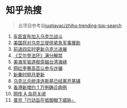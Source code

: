 # 知乎热搜

> 此项目参考自[justjavac/zhihu-trending-top-search](https://github.com/justjavac/zhihu-trending-top-search/blob/main/utils.ts)

<!-- BEGIN -->
  <!-- 最后更新时间:Sat Feb 26 2022 12:17:28 GMT+0000 (Coordinated Universal Time) -->
  1. [车臣宣布加入乌克兰战斗](https://www.zhihu.com/search?q=车臣)
1. [美国将对乌克兰提供紧急军事援助](https://www.zhihu.com/search?q=俄罗斯乌克兰)
1. [前进四实时更新乌克兰进展](https://www.zhihu.com/search?q=前进四)
1. [《艾尔登法环》满分解禁](https://www.zhihu.com/search?q=艾尔登法环)
1. [美海军驱逐舰穿越台湾海峡](https://www.zhihu.com/search?q=美海军驱逐舰)
1. [网红李赛高否认参与诈骗](https://www.zhihu.com/search?q=李赛高)
1. [新秦时明月更新](https://www.zhihu.com/search?q=新秦时明月)
1. [乌克兰总统泽连斯基已经离开基辅](https://www.zhihu.com/search?q=乌克兰总统)
1. [香港新增约 1 万例确诊病例](https://www.zhihu.com/search?q=香港疫情)
1. [网传 A 岛将关闭](https://www.zhihu.com/search?q=a岛)
1. [普京「行动旨在抵御眼下威胁」](https://www.zhihu.com/search?q=普京讲话)
  <!-- END -->